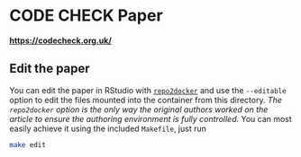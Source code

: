 # CODE CHECK Paper

**https://codecheck.org.uk/**

## Edit the paper

You can edit the paper in RStudio with [`repo2docker`](https://repo2docker.readthedocs.io) and use the `--editable` option to edit the files mounted into the container from this directory.
_The `repo2docker` option is the only way the original authors worked on the article to ensure the authoring environment is fully controlled._
You can most easily achieve it using the included `Makefile`, just run

```bash
make edit
```
